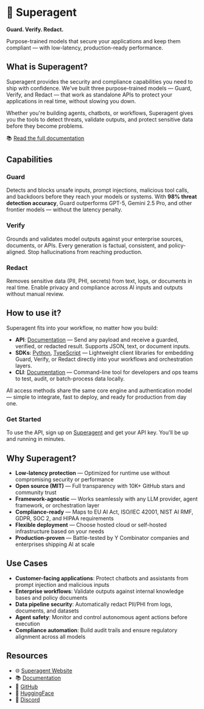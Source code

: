 # 🥷 Superagent

**Guard. Verify. Redact.**

Purpose-trained models that secure your applications and keep them compliant — with low-latency, production-ready performance.

## What is Superagent?

Superagent provides the security and compliance capabilities you need to ship with confidence. We've built three purpose-trained models — Guard, Verify, and Redact — that work as standalone APIs to protect your applications in real time, without slowing you down.

Whether you're building agents, chatbots, or workflows, Superagent gives you the tools to detect threats, validate outputs, and protect sensitive data before they become problems.

📚 [Read the full documentation](https://docs.superagent.sh)

## Capabilities

### Guard
Detects and blocks unsafe inputs, prompt injections, malicious tool calls, and backdoors before they reach your models or systems. With **98% threat detection accuracy**, Guard outperforms GPT-5, Gemini 2.5 Pro, and other frontier models — without the latency penalty.

### Verify
Grounds and validates model outputs against your enterprise sources, documents, or APIs. Every generation is factual, consistent, and policy-aligned. Stop hallucinations from reaching production.

### Redact
Removes sensitive data (PII, PHI, secrets) from text, logs, or documents in real time. Enable privacy and compliance across AI inputs and outputs without manual review.

## How to use it?

Superagent fits into your workflow, no matter how you build:

- **API**: [Documentation](https://docs.superagent.sh/api) — Send any payload and receive a guarded, verified, or redacted result. Supports JSON, text, or document inputs.
- **SDKs**: [Python](https://docs.superagent.sh/python-sdk), [TypeScript](https://docs.superagent.sh/typescript-sdk) — Lightweight client libraries for embedding Guard, Verify, or Redact directly into your workflows and orchestration layers.
- **CLI**: [Documentation](https://docs.superagent.sh/cli) — Command-line tool for developers and ops teams to test, audit, or batch-process data locally.

All access methods share the same core engine and authentication model — simple to integrate, fast to deploy, and ready for production from day one.

### Get Started

To use the API, sign up on [Superagent](https://app.superagent.sh) and get your API key. You'll be up and running in minutes.

## Why Superagent?

- **Low-latency protection** — Optimized for runtime use without compromising security or performance
- **Open source (MIT)** — Full transparency with 10K+ GitHub stars and community trust
- **Framework-agnostic** — Works seamlessly with any LLM provider, agent framework, or orchestration layer
- **Compliance-ready** — Maps to EU AI Act, ISO/IEC 42001, NIST AI RMF, GDPR, SOC 2, and HIPAA requirements
- **Flexible deployment** — Choose hosted cloud or self-hosted infrastructure based on your needs
- **Production-proven** — Battle-tested by Y Combinator companies and enterprises shipping AI at scale

## Use Cases

- **Customer-facing applications**: Protect chatbots and assistants from prompt injection and malicious inputs
- **Enterprise workflows**: Validate outputs against internal knowledge bases and policy documents
- **Data pipeline security**: Automatically redact PII/PHI from logs, documents, and datasets
- **Agent safety**: Monitor and control autonomous agent actions before execution
- **Compliance automation**: Build audit trails and ensure regulatory alignment across all models

## Resources

- 🌐 [Superagent Website](https://superagent.sh)
- 📚 [Documentation](https://docs.superagent.sh)
- 🐙 [GitHub](https://github.com/superagent-ai/superagent)
- 🤗 [HuggingFace](https://huggingface.co/superagent-ai)
- 💬 [Discord](https://discord.gg/spZ7MnqFT4)